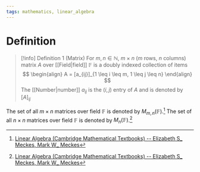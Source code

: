 ```yaml
---
tags: mathematics, linear_algebra
---
```


# Definition

> [!info] Definition 1 (Matrix)
> For $m, n \in \mathbb{N}$, $m \times n$ ($m$ rows, $n$ columns) matrix $A$ over [[Field|field]] $\mathbb{F}$ is a doubly indexed collection of items
> $$
> \begin{align}
> A = [a_{ij}]_{1 \leq i \leq m, 1 \leq j \leq n}
> \end{align}
> $$
> The [[Number|number]] $a_{ij}$ is the $(i, j)$ entry of $A$ and is denoted by $[A]_{ij}$

The set of all $m \times n$ matrices over field $\mathbb{F}$ is denoted by $M_{m,n}(\mathbb{F})$.[^1] The set of all $n \times n$ matrices over field $\mathbb{F}$ is denoted by $M_n(\mathbb{F})$.[^1]

[^1]: [Linear Algebra (Cambridge Mathematical Textbooks) -- Elizabeth S_ Meckes, Mark W_ Meckes](zotero://open-pdf/library/items/HG5B3R7J?page=30)